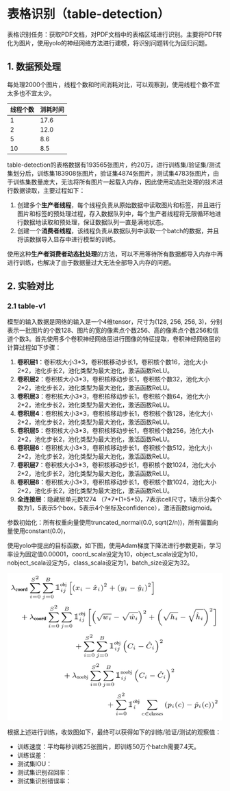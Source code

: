 # 表格识别（table-detection）
表格识别任务：获取PDF文档，对PDF文档中的表格区域进行识别。主要将PDF转化为图片，使用yolo的神经网络方法进行建模，将识别问题转化为回归问题。



## 1. 数据预处理

每处理2000个图片，线程个数和时间消耗对比，可以观察到，使用线程个数不宜太多也不宜太少。

| 线程个数 | 消耗时间 |
| :--- | :--- |
| 1    | 17.6 |
| 2    | 12.0 |
| 5    | 8.6  |
| 10   | 8.5  |



table-detection的表格数据有193565张图片，约20万，进行训练集/验证集/测试集划分后，训练集183908张图片，验证集4874张图片，测试集4783张图片，由于训练集数量庞大，无法将所有图片一起载入内存，因此使用动态批处理的技术进行数据读取，主要过程如下：

1.  创建多个**生产者线程**，每个线程负责从原始数据中读取图片和标签，并且进行图片和标签的预处理过程，存入数据队列中，每个生产者线程将无限循环地进行数据地读取和预处理，保证数据队列一直是满地状态。
2.  创建一个**消费者线程**，该线程负责从数据队列中读取一个batch的数据，并且将该数据导入显存中进行模型的训练。

使用这种**生产者消费者动态批处理**的方法，可以不用等待所有数据都导入内存中再进行训练，也解决了由于数据量过大无法全部导入内存的问题。



## 2. 实验对比

### 2.1 table-v1

模型的输入数据是网络的输入是一个4维tensor，尺寸为(128, 256, 256, 3)，分别表示一批图片的个数128、图片的宽的像素点个数256、高的像素点个数256和信道个数3。首先使用多个卷积神经网络层进行图像的特征提取，卷积神经网络层的计算过程如下步骤：

1.  **卷积层1**：卷积核大小3\*3，卷积核移动步长1，卷积核个数16，池化大小2\*2，池化步长2，池化类型为最大池化，激活函数ReLU。
2.  **卷积层2**：卷积核大小3\*3，卷积核移动步长1，卷积核个数32，池化大小2\*2，池化步长2，池化类型为最大池化，激活函数ReLU。
3.  **卷积层3**：卷积核大小3\*3，卷积核移动步长1，卷积核个数64，池化大小2\*2，池化步长2，池化类型为最大池化，激活函数ReLU。
4.  **卷积层4**：卷积核大小3\*3，卷积核移动步长1，卷积核个数128，池化大小2\*2，池化步长2，池化类型为最大池化，激活函数ReLU。
5.  **卷积层5**：卷积核大小3\*3，卷积核移动步长1，卷积核个数256，池化大小2\*2，池化步长2，池化类型为最大池化，激活函数ReLU。
6.  **卷积层6**：卷积核大小3\*3，卷积核移动步长1，卷积核个数512，池化大小2\*2，池化步长2，池化类型为最大池化，激活函数ReLU。
7.  **卷积层7**：卷积核大小3\*3，卷积核移动步长1，卷积核个数1024，池化大小2\*2，池化步长2，池化类型为最大池化，激活函数ReLU。
8.  **卷积层8**：卷积核大小3\*3，卷积核移动步长1，卷积核个数1024，池化大小2\*2，池化步长2，池化类型为最大池化，激活函数ReLU。
9.  **全连接层**：隐藏层单元数1274 （7\*7\*(1+5\*5)，7表示cell尺寸，1表示分类个数为1，5表示5个box，5表示4个坐标及confidence），激活函数sigmoid。

参数初始化：所有权重向量使用truncated_normal(0.0, sqrt(2/n))，所有偏置向量使用constant(0.0)，

使用yolo中提出的目标函数，如下图，使用Adam梯度下降法进行参数更新，学习率设为固定值0.00001，coord_scala设定为10，object_scala设定为10，nobject_scala设定为5，class_scala设定为1，batch_size设定为32。

![objective](/others/pictures/objective.png)

根据上述进行训练，收敛图如下，最终可以获得如下的训练/验证/测试的观察值：

-   训练速度：平均每秒训练25张图片，即训练50万个batch需要7.4天。
-   训练误差：
-   测试集IOU：
-   测试集识别召回率：
-   测试集识别错误率：


